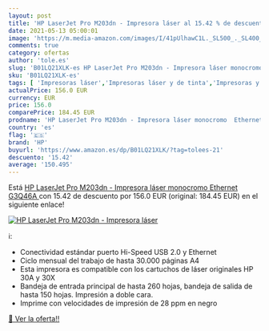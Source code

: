 ```yaml
---
layout: post
title: 'HP LaserJet Pro M203dn - Impresora láser al 15.42 % de descuento'
date: 2021-05-13 05:00:01
image: 'https://m.media-amazon.com/images/I/41pUlhawC1L._SL500_._SL400_.jpg'
comments: true
category: ofertas
author: 'tole.es'
slug: 'B01LQ21XLK-es HP LaserJet Pro M203dn - Impresora láser monocromo...'
sku: 'B01LQ21XLK-es'
tags: [ 'Impresoras láser','Impresoras láser y de tinta','Impresoras y accesorios','Informática','hp','impresora', ]
actualPrice: 156.0 EUR
currency: EUR
price: 156.0
comparePrice: 184.45 EUR
prodname: 'HP LaserJet Pro M203dn - Impresora láser monocromo  Ethernet  G3Q46A '
country: 'es'
flag: '🇪🇸'
brand: 'HP'
buyurl: 'https://www.amazon.es/dp/B01LQ21XLK/?tag=tolees-21'
descuento: '15.42'
average: '150.495'
---
```


Está [HP LaserJet Pro M203dn - Impresora láser monocromo  Ethernet  G3Q46A ](https://www.amazon.es/dp/B01LQ21XLK/?tag=tolees-21) con 15.42 de descuento por 156.0 EUR (original: 184.45 EUR) en el siguiente enlace!

[![HP LaserJet Pro M203dn - Impresora láser](https://m.media-amazon.com/images/I/41pUlhawC1L._SL500_._SL400_.jpg)](https://www.amazon.es/dp/B01LQ21XLK/?tag=tolees-21)

ℹ️:

- Conectividad estándar puerto Hi-Speed USB 2.0 y Ethernet
- Ciclo mensual del trabajo de hasta 30.000 páginas A4
- Esta impresora es compatible con los cartuchos de láser originales HP 30A y 30X
- Bandeja de entrada principal de hasta 260 hojas, bandeja de salida de hasta 150 hojas. Impresión a doble cara.
- Imprime con velocidades de impresión de 28 ppm en negro

[🛒 Ver la oferta!!](https://www.amazon.es/dp/B01LQ21XLK/?tag=tolees-21)
